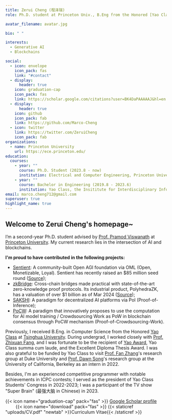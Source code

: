 ```yaml
---
title: Zerui Cheng (程泽瑞)
role: Ph.D. student at Princeton Univ., B.Eng from the Honored [Yao Class](https://iiis.tsinghua.edu.cn/en/yaoclass/) of Tsinghua University

avatar_filename: avatar.jpg

bio: " "

interests:
  - Generative AI
  - Blockchains

social:
  - icon: envelope
    icon_pack: fas
    link: "#contact"
  - display:
      header: true
    icon: graduation-cap
    icon_pack: fas
    link: https://scholar.google.com/citations?user=BK4DaPAAAAAJ&hl=en
  - display:
      header: true
    icon: github
    icon_pack: fab
    link: https://github.com/Marco-Cheng
  - icon: twitter
    link: https://twitter.com/ZeruiCheng
    icon_pack: fab
organizations:
  - name: Princeton University
    url: https://ece.princeton.edu/
education:
  courses:
    - year: ""
      course: Ph.D. Student (2023.8 - now)
      institution: Electrical and Computer Engineering, Princeton University
    - year: ""
      course: Bachelor in Engineering (2019.8 - 2023.6)
      institution: Yao Class, the Insititute for Interdisciplinary Information Sciences (IIIS), Tsinghua University
email: marco.cheng712@gmail.com
superuser: true
highlight_name: true
---
```

## Welcome to Zerui Cheng's homepage~

  I’m a second-year Ph.D. student advised by [Prof. Pramod Viswanath](https://ece.princeton.edu/people/pramod-viswanath) at [Princeton University](https://www.princeton.edu/). My current research lies in the intersection of AI and blockchains. <br/> 
  
  **I'm proud to have contributed in the following projects:** <br/> 
  * [Sentient](https://sentient.foundation/): A community-built Open AGI foundation via OML (Open, Monetizable, Loyal). Sentient has recently raised an $85 million seed round ([Source](https://www.coindesk.com/business/2024/07/02/peter-thiels-founders-fund-leads-85m-seed-investment-into-open-source-ai-platform-sentient/));<br/> 
  * [zkBridge](https://www.zkbridge.com/): Cross-chain bridges made practical with state-of-the-art zero-knowledge proof protocols. Its industrial product, PolyhedraZK, has a valuation of over $1 billion as of Mar 2024 ([Source](https://www.theblock.co/post/282461/polyhedra-network-zkbridge-funding-1-billion-valuation-token-round));<br/> 
  * [SAKSHI](https://arxiv.org/pdf/2307.16562): A paradigm for decentralized AI platforms via PoI (Proof-of-Inference);<br/> 
  * [PoCW](https://arxiv.org/pdf/2211.06669): A paradigm that innovatively proposes to use the computation for AI model training / Crowdsourcing Work as PoW in blockchain consensus through PoCW mechanism (Proof-of-Crowdsourcing-Work).<br/> 

  Previously, I received B.Eng. in Computer Science from the Honored [Yao Class](https://iiis.tsinghua.edu.cn/en/yaoclass/) at [Tsinghua University](https://tsinghua.edu/). During undergrad, I worked closely with [Prof. Zhixuan Fang](https://people.iiis.tsinghua.edu.cn/~fang/index.html), and I was fortunate to be the recipient of [Yao Award](https://iiis.tsinghua.edu.cn/en/list-673-1.html), Yao Class summa cum laude, and the Excellent Diploma Thesis Award.  I was also grateful to be funded by Yao Class to visit [Prof. Fan Zhang](https://www.fanzhang.me/)'s research group at Duke University and [Prof. Dawn Song](https://dawnsong.io/)'s research group at the University of California, Berkeley as an intern in 2022. <br/>

  Besides, I'm an experienced competitive programmer with notable achievements in ICPC contests; I served as the president of Yao Class Students' Congress in 2022-2023; I was a participant of the TV show "Super Brain" (最强大脑 in Chinese) in 2023. 

  {{< icon name="graduation-cap" pack="fas" >}} [Google Scholar profile](https://scholar.google.com/citations?user=BK4DaPAAAAAJ&hl=en&oi=ao) &emsp; &emsp; &emsp;{{< icon name="download" pack="fas" >}}  {{< staticref "uploads/CV.pdf" "newtab" >}}Curriculum Vitae{{< /staticref >}}

                                      